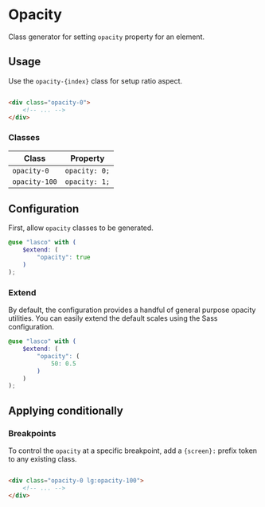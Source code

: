 # Opacity

Class generator for setting `opacity` property for an element.

## Usage

Use the `opacity-{index}` class for setup ratio aspect.

```html

<div class="opacity-0">
    <!-- ... -->
</div>
```

### Classes

| Class         | Property      |
|---------------|---------------|
| `opacity-0`   | `opacity: 0;` |
| `opacity-100` | `opacity: 1;` |

## Configuration

First, allow `opacity` classes to be generated.

```scss
@use "lasco" with (
    $extend: (
        "opacity": true
    )
);
```

### Extend

By default, the configuration provides a handful of general purpose opacity utilities. You can easily extend the default
scales using the Sass configuration.

```scss
@use "lasco" with (
    $extend: (
        "opacity": (
            50: 0.5
        )
    )
);
```

## Applying conditionally

### Breakpoints

To control the `opacity` at a specific breakpoint, add a `{screen}:` prefix token to any existing class.

```html

<div class="opacity-0 lg:opacity-100">
    <!-- ... -->
</div>
```
